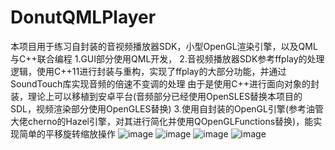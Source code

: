 # DonutQMLPlayer
本项目用于练习自封装的音视频播放器SDK，小型OpenGL渲染引擎，以及QML与C++联合编程
1.GUI部分使用QML开发，
2.音视频播放器SDK参考ffplay的处理逻辑，使用C++11进行封装与重构，实现了ffplay的大部分功能，并通过SoundTouch库实现音频的倍速不变调的处理
  由于是使用C++进行面向对象的封装，理论上可以移植到安卓平台(音频部分已经使用OpenSLES替换本项目的SDL，视频渲染部分使用OpenGLES替换)
3.使用自封装的OpenGL引擎(参考油管大佬cherno的Hazel引擎，对其进行简化并使用QOpenGLFunctions替换)，能实现简单的平移旋转缩放操作
![image](https://github.com/user-attachments/assets/7a3a1a04-9893-4499-9a89-f0f096bdfe30)
![image](https://github.com/user-attachments/assets/03b50be7-66ec-4cee-95a3-2ec1a71feb50)
![image](https://github.com/user-attachments/assets/4095ad86-c7a1-4804-8004-5e564dcafff6)
![image](https://github.com/user-attachments/assets/9d032f9e-fcec-4d06-940e-51af9e9142bc)
